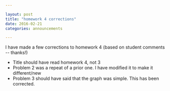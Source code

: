 ```yaml
---

layout: post
title: "homework 4 corrections"
date: 2016-02-21
categories: announcements

---
```


I have made a few corrections to homework 4 (based on student comments -- thanks!)

 - Title should have read homework 4, not 3
 - Problem 2 was a repeat of a prior one. I have modified it to make it different/new
 - Problem 3 should have said that the graph was simple. This has been corrected.
